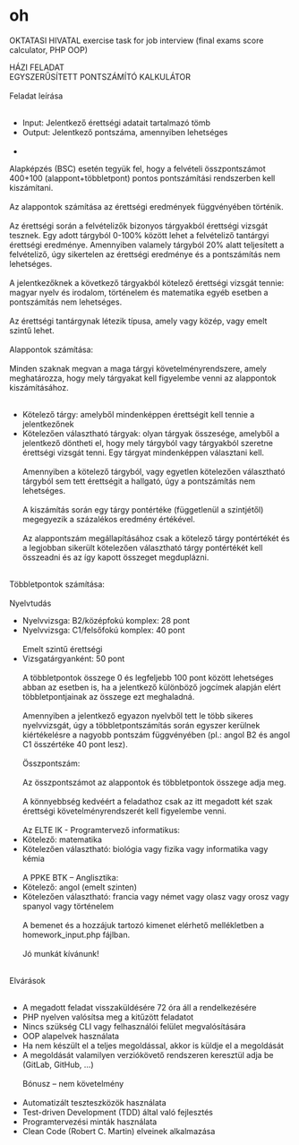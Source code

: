 # oh
OKTATASI HIVATAL exercise task for job interview (final exams score calculator, PHP OOP)

HÁZI FELADAT<br>
EGYSZERŰSÍTETT PONTSZÁMÍTÓ KALKULÁTOR<br><br>
Feladat leírása<br><br>
- Input: Jelentkező érettségi adatait tartalmazó tömb
- Output: Jelentkező pontszáma, amennyiben lehetséges<br><br>
-
Alapképzés (BSC) esetén tegyük fel, hogy a felvételi összpontszámot 400+100
(alappont+többletpont) pontos pontszámítási rendszerben kell kiszámítani.<br><br>
Az alappontok számítása az érettségi eredmények függvényében történik.<br><br>
Az érettségi során a felvételizők bizonyos tárgyakból érettségi vizsgát tesznek. Egy
adott tárgyból 0-100% között lehet a felvételiző tantárgyi érettségi eredménye.
Amennyiben valamely tárgyból 20% alatt teljesített a felvételiző, úgy sikertelen az
érettségi eredménye és a pontszámítás nem lehetséges.<br><br>
A jelentkezőknek a következő tárgyakból kötelező érettségi vizsgát tennie: magyar
nyelv és irodalom, történelem és matematika egyéb esetben a pontszámítás nem
lehetséges.<br><br>
Az érettségi tantárgynak létezik típusa, amely vagy közép, vagy emelt szintű lehet.<br><br>
Alappontok számítása:<br><br>
Minden szaknak megvan a maga tárgyi követelményrendszere, amely meghatározza,
hogy mely tárgyakat kell figyelembe venni az alappontok kiszámításához.<br><br>
- Kötelező tárgy: amelyből mindenképpen érettségit kell tennie a jelentkezőnek<br>
- Kötelezően választható tárgyak: olyan tárgyak összesége, amelyből a
jelentkező döntheti el, hogy mely tárgyból vagy tárgyakból szeretne érettségi
vizsgát tenni. Egy tárgyat mindenképpen választani kell.<br><br>
Amennyiben a kötelező tárgyból, vagy egyetlen kötelezően választható tárgyból sem
tett érettségit a hallgató, úgy a pontszámítás nem lehetséges.<br><br>
A kiszámítás során egy tárgy pontértéke (függetlenül a szintjétől) megegyezik a
százalékos eredmény értékével.<br><br>
Az alappontszám megállapításához csak a kötelező tárgy pontértékét és a legjobban
sikerült kötelezően választható tárgy pontértékét kell összeadni és az így kapott
összeget megduplázni.<br><br>

Többletpontok számítása:<br><br>
Nyelvtudás<br>
- Nyelvvizsga: B2/középfokú komplex: 28 pont<br>
- Nyelvvizsga: C1/felsőfokú komplex: 40 pont<br><br>
Emelt szintű érettségi<br>
- Vizsgatárgyanként: 50 pont<br><br>
A többletpontok összege 0 és legfeljebb 100 pont között lehetséges abban az esetben
is, ha a jelentkező különböző jogcímek alapján elért többletpontjainak az összege ezt
meghaladná.<br><br>
Amennyiben a jelentkező egyazon nyelvből tett le több sikeres nyelvvizsgát, úgy a
többletpontszámítás során egyszer kerülnek kiértékelésre a nagyobb pontszám
függvényében (pl.: angol B2 és angol C1 összértéke 40 pont lesz).<br><br>
Összpontszám:<br><br>
Az összpontszámot az alappontok és többletpontok összege adja meg.<br><br>
A könnyebbség kedvéért a feladathoz csak az itt megadott két szak érettségi
követelményrendszerét kell figyelembe venni.<br><br>
Az ELTE IK - Programtervező informatikus:<br>
- Kötelező: matematika<br>
- Kötelezően választható: biológia vagy fizika vagy informatika vagy kémia<br><br>
A PPKE BTK – Anglisztika:<br>
- Kötelező: angol (emelt szinten)<br>
- Kötelezően választható: francia vagy német vagy olasz vagy orosz vagy
spanyol vagy történelem<br><br>
A bemenet és a hozzájuk tartozó kimenet elérhető mellékletben a
homework_input.php fájlban.<br><br>
Jó munkát kívánunk!<br><br>

Elvárások<br><br>
- A megadott feladat visszaküldésére 72 óra áll a rendelkezésére<br>
- PHP nyelven valósítsa meg a kitűzött feladatot<br>
- Nincs szükség CLI vagy felhasználói felület megvalósítására<br>
- OOP alapelvek használata<br>
- Ha nem készült el a teljes megoldással, akkor is küldje el a megoldását<br>
- A megoldását valamilyen verziókövető rendszeren keresztül adja be (GitLab,
GitHub, ...)<br><br>
Bónusz – nem követelmény<br><br>
- Automatizált teszteszközök használata<br>
- Test-driven Development (TDD) által való fejlesztés<br>
- Programtervezési minták használata<br>
- Clean Code (Robert C. Martin) elveinek alkalmazása

